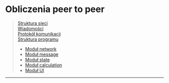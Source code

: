 # Obliczenia peer to peer

>[Struktura sieci](./network_structure.md)\
>[Wiadomości](./messages.md)\
>[Protokół komunikacji](./communication_protocol.md)\
>[Struktura programu](./program_structure.md)
>- [Moduł network](./network_module.md)
>- [Moduł message](./message_module.md)
>- [Moduł state](./state_module.md)
>- [Moduł calculation](./calculation_module.md)
>- [Moduł UI](./ui_module.md)

---